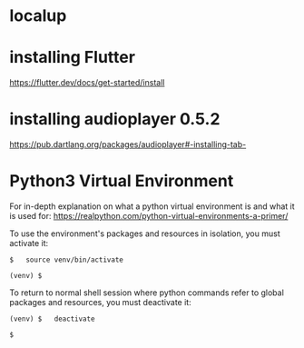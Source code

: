 # localup

# installing Flutter
https://flutter.dev/docs/get-started/install

# installing audioplayer 0.5.2
https://pub.dartlang.org/packages/audioplayer#-installing-tab-

# Python3 Virtual Environment
For in-depth explanation on what a python virtual environment is and what it is used for:
https://realpython.com/python-virtual-environments-a-primer/ 

To use the environment's packages and resources in isolation, you must activate it:

`$   source venv/bin/activate` 

`(venv) $  `  

To return to normal shell session where python commands refer to global packages and resources, you must deactivate it:

`(venv) $   deactivate`

`$   ` 
